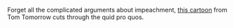 Forget all the complicated arguments about impeachment, <a href="http://scripting.com/images/2019/11/12/heGotCaught.png">this cartoon</a> from Tom Tomorrow cuts through the quid pro quos. 
